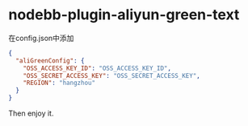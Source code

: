 # nodebb-plugin-aliyun-green-text

在config.json中添加
```json
{
  "aliGreenConfig": {
    "OSS_ACCESS_KEY_ID": "OSS_ACCESS_KEY_ID",
    "OSS_SECRET_ACCESS_KEY": "OSS_SECRET_ACCESS_KEY",
    "REGION": "hangzhou"
  }
}
```
Then enjoy it.
